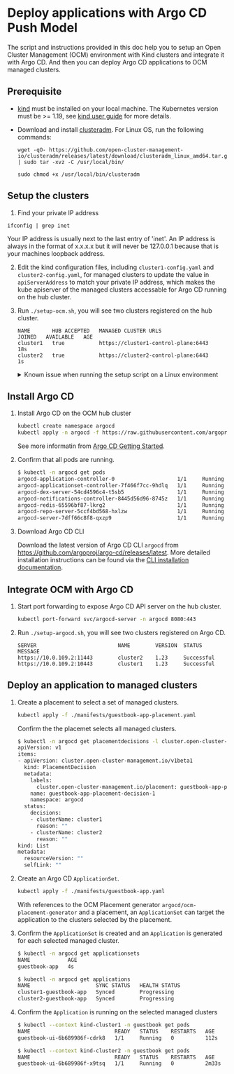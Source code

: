 # Deploy applications with Argo CD Push Model

The script and instructions provided in this doc help you to setup an Open Cluster Management (OCM) environment with Kind clusters and integrate it with Argo CD. And then you can deploy Argo CD applications to OCM managed clusters.

## Prerequisite

- [kind](https://kind.sigs.k8s.io) must be installed on your local machine. The Kubernetes version must be >= 1.19, see [kind user guide](https://kind.sigs.k8s.io/docs/user/quick-start/#creating-a-cluster) for more details.

- Download and install [clusteradm](https://github.com/open-cluster-management-io/clusteradm/releases). For Linux OS, run the following commands:

    ```
    wget -qO- https://github.com/open-cluster-management-io/clusteradm/releases/latest/download/clusteradm_linux_amd64.tar.gz | sudo tar -xvz -C /usr/local/bin/

    sudo chmod +x /usr/local/bin/clusteradm
    ```

## Setup the clusters

1. Find your private IP address

```shell
ifconfig | grep inet
```
Your IP address is usually next to the last entry of 'inet'. An IP address is always in the format of x.x.x.x but it will never be 127.0.0.1 because that is your machines loopback address. 

2. Edit the kind configuration files, including `cluster1-config.yaml` and `cluster2-config.yaml`, for managed clusters to update the value in `apiServerAddress` to match your private IP address, which makes the kube apiserver of the managed clusters accessable for Argo CD running on the hub cluster. 

3. Run `./setup-ocm.sh`, you will see two clusters registered on the hub cluster.

    ```
    NAME       HUB ACCEPTED   MANAGED CLUSTER URLS                  JOINED   AVAILABLE   AGE
    cluster1   true           https://cluster1-control-plane:6443                        18s
    cluster2   true           https://cluster2-control-plane:6443                        1s
    ```
    <details>
    <summary>Known issue when running the setup script on a Linux environment</summary>

    You may run into this issue when trying to create multiple clusters
    ```
    Creating cluster "cluster2" ...
    ✓ Ensuring node image (kindest/node:v1.26.3) 🖼
    ✗ Preparing nodes 📦  
    ERROR: failed to create cluster: could not find a log line that matches "Reached target .*Multi-User System.*|detected cgroup v1
    ```
    This might be caused by kernel limits such as number of open files, inotifiy watches, etc.
    To solve this, try increasing your `max_user_instances` and `max_user_watches`:

    * To see the current limits
      ```
      $ cat /proc/sys/fs/inotify/max_user_watches
      $ cat /proc/sys/fs/inotify/max_user_instances
      ``` 
    * To temporarily increase the limits
      ```
      $ sudo sysctl fs.inotify.max_user_instances=8192
      $ sudo sysctl fs.inotify.max_user_watches=524288
      $ sudo sysctl -p
      ``` 
    * To permanently increase the limits
      ```
      $ sudo echo "fs.inotify.max_user_watches=1024" >> /etc/sysctl.conf
      $ sudo echo "fs.inotify.max_user_instances=1024" >> /etc/sysctl.conf
      $ sudo sysctl -p /etc/sysctl.conf #reloads system settings to apply changes
      ``` 
    Once you've increased the limits, delete the clusters already created and try again:
    ```
    $ kind delete clusters hub cluster1 cluster2
    $ ./setup-ocm.sh
    ```


    </details> 

## Install Argo CD

1. Install Argo CD on the OCM hub cluster

    ```bash
    kubectl create namespace argocd
    kubectl apply -n argocd -f https://raw.githubusercontent.com/argoproj/argo-cd/stable/manifests/install.yaml
    ```

    See more informatin from [Argo CD Getting Started](https://argo-cd.readthedocs.io/en/stable/getting_started/).

2. Confirm that all pods are running.

    ```bash
    $ kubectl -n argocd get pods
    argocd-application-controller-0                    1/1     Running        0          22s
    argocd-applicationset-controller-7f466f7cc-9hdlq   1/1     Running        0          22s
    argocd-dex-server-54cd4596c4-t5sb5                 1/1     Running        0          22s
    argocd-notifications-controller-8445d56d96-8745z   1/1     Running        0          22s
    argocd-redis-65596bf87-lkrg2                       1/1     Running        0          22s
    argocd-repo-server-5ccf4bd568-hxlzw                1/1     Running        0          22s
    argocd-server-7dff66c8f8-qxzp9                     1/1     Running        0          22s
    ```

3. Download Argo CD CLI

    Download the latest version of Argo CD CLI `argocd` from https://github.com/argoproj/argo-cd/releases/latest. More detailed installation instructions can be found via the [CLI installation documentation](https://argo-cd.readthedocs.io/en/stable/cli_installation/).

## Integrate OCM with Argo CD

1. Start port forwarding to expose Argo CD API server on the hub cluster.

    ```bash
    kubectl port-forward svc/argocd-server -n argocd 8080:443
    ```

2. Run `./setup-argocd.sh`, you will see two clusters registered on Argo CD.

    ```
    SERVER                          NAME        VERSION  STATUS      MESSAGE
    https://10.0.109.2:11443        cluster2    1.23     Successful  
    https://10.0.109.2:10443        cluster1    1.23     Successful 
    ```

## Deploy an application to managed clusters

1. Create a placement to select a set of managed clusters. 

    ```bash
    kubectl apply -f ./manifests/guestbook-app-placement.yaml
    ```

    Confirm the the placemet selects all managed clusters. 

    ```bash
    $ kubectl -n argocd get placementdecisions -l cluster.open-cluster-management.io/placement=guestbook-app-placement -o yaml
    apiVersion: v1
    items:
    - apiVersion: cluster.open-cluster-management.io/v1beta1
      kind: PlacementDecision
      metadata:
        labels:
          cluster.open-cluster-management.io/placement: guestbook-app-placement
        name: guestbook-app-placement-decision-1
        namespace: argocd
      status:
        decisions:
        - clusterName: cluster1
          reason: ""
        - clusterName: cluster2
          reason: ""
    kind: List
    metadata:
      resourceVersion: ""
      selfLink: ""
    ```

2. Create an Argo CD `ApplicationSet`.

    ```bash
    kubectl apply -f ./manifests/guestbook-app.yaml
    ```
    
    With references to the OCM Placement generator `argocd/ocm-placement-generator` and a placement, an `ApplicationSet` can target the application to the clusters selected by the placement.

3. Confirm the `ApplicationSet` is created and an `Application` is generated for each selected managed cluster.

    ```bash
    $ kubectl -n argocd get applicationsets
    NAME            AGE
    guestbook-app   4s

    $ kubectl -n argocd get applications
    NAME                     SYNC STATUS   HEALTH STATUS
    cluster1-guestbook-app   Synced        Progressing
    cluster2-guestbook-app   Synced        Progressing
    ```

4. Confirm the `Application` is running on the selected managed clusters

    ```bash
    $ kubectl --context kind-cluster1 -n guestbook get pods
    NAME                           READY   STATUS    RESTARTS   AGE
    guestbook-ui-6b689986f-cdrk8   1/1     Running   0          112s

    $ kubectl --context kind-cluster2 -n guestbook get pods
    NAME                           READY   STATUS    RESTARTS   AGE
    guestbook-ui-6b689986f-x9tsq   1/1     Running   0          2m33s
    ```
